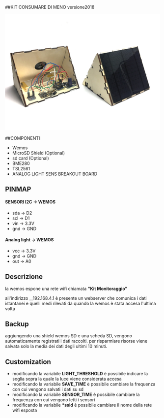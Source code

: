 ##KIT CONSUMARE DI MENO versione2018


![Screenshoot](./v2-2018/tutorial/img/1.jpg)


##COMPONENTI
* Wemos
* MicroSD Shield (Optional)
* sd card (Optional)
* BME280
* TSL2561
* ANALOG LIGHT SENS BREAKOUT BOARD

## PINMAP
#### SENSORI I2C -> WEMOS
* sda -> D2
* scl -> D1
* vin -> 3.3V
* gnd -> GND
#### Analog light -> WEMOS
* vcc -> 3.3V
* gnd -> GND
* out -> A0

## Descrizione
la wemos espone una rete wifi chiamata __"Kit Monitoraggio"__

all'indirizzo __192.168.4.1 è presente un webserver che comunica i dati istantanei e quelli medi rilevati da quando la wemos è stata accesa l'ultima volta

## Backup
aggiungendo una shield wemos SD e una scheda SD, vengono automaticamente registrati i dati raccolti.
per risparmiare risorse viene salvata solo la media dei dati degli ultimi 10 minuti.

## Customization
* modificando la variabile __LIGHT_THRESHOLD__ è possibile indicare la soglia sopra la quale la luce viene considerata accesa
* modificando la variabile __SAVE_TIME__ è possibile cambiare la frequenza con cui vengono salvati i dati su sd
* modificando la variabile __SENSOR_TIME__ è possibile cambiare la frequenza con cui vengono letti i sensori
* modificando la variabile __*ssid__ è possibile cambiare il nome della rete wifi esposta
